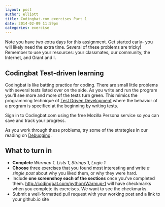 ```yaml
---
layout: post
author: elliott
title: Codingbat.com exercises Part 1
date: 2014-02-09 11:59pm
categories: exercise
---
```


Note you have two extra days for this assignment.  Get started early- you will likely need the extra time.  Several of these problems are tricky!  Remember to use your resources: your classmates, our community, the Internet, and Grant and I.

## Codingbat Test-driven learning

Codingbat is like batting practice for coding.  There are small little problems with several tests listed over on the side.  As you write and run the program you'll see more and more of the tests turn green.  This mimics the programming technique of [Test Driven Development](http://en.wikipedia.org/wiki/Test-driven_development) where the behavior of a program is specified at the beginning by writing tests.

Sign in to Codingbat.com using the free Mozilla Persona service so you can save and track your progress.

As you work through these problems, try some of the strategies in our reading on [Debugging](http://interactivepython.org/runestone/static/thinkcspy/Debugging/debugIntro.html).

## What to turn in

* **Complete** _Warmup 1_, _Lists 1_, _Strings 1_, _Logic 1_  
* **Choose** three exercises that you found most interesting and write *a single post* about why you liked them, or why they were hard.  
* Include **one screenshoy each of the sections** once you've completed them. http://codingbat.com/python/Warmup-1 will have checkmarks when you complete its exercises. We want to see the checkmarks.
* Submit a well-formatted pull request with your working post and a link to your github.io site
